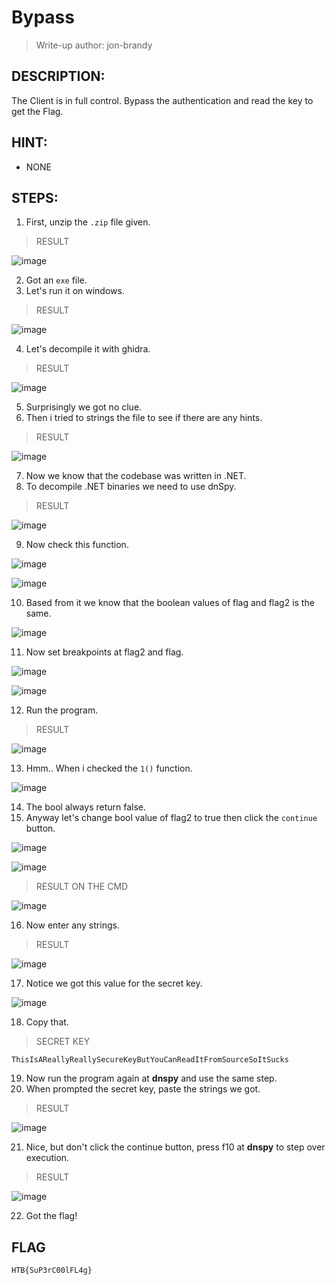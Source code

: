 # Bypass
> Write-up author: jon-brandy
## DESCRIPTION:
The Client is in full control. Bypass the authentication and read the key to get the Flag.
## HINT:
- NONE
## STEPS:
1. First, unzip the `.zip` file given.

> RESULT

![image](https://user-images.githubusercontent.com/70703371/208224177-c9cf72c6-296f-489c-abe4-4192527d99ed.png)


2. Got an `exe` file.
3. Let's run it on windows.

> RESULT

![image](https://user-images.githubusercontent.com/70703371/208224228-53c2ba05-acfb-4af9-97eb-2e8c3fa468ca.png)


4. Let's decompile it with ghidra.

> RESULT

![image](https://user-images.githubusercontent.com/70703371/208224452-d5f2d63a-abf0-4e32-9b77-2450a7b0d4b7.png)


5. Surprisingly we got no clue.
6. Then i tried to strings the file to see if there are any hints.

> RESULT

![image](https://user-images.githubusercontent.com/70703371/208224494-3115f639-5c79-4742-adf9-aa34b135fe18.png)


7. Now we know that the codebase was written in .NET.
8. To decompile .NET binaries we need to use dnSpy.

> RESULT

![image](https://user-images.githubusercontent.com/70703371/209152786-d178c14d-f037-478b-ac64-1dcf40f6b935.png)


9. Now check this function.

![image](https://user-images.githubusercontent.com/70703371/209146033-7899f12c-5760-4a2f-9162-1338e1997db9.png)


![image](https://user-images.githubusercontent.com/70703371/209146076-31a10430-0dbb-4092-9be1-3514120af42f.png)


10. Based from it we know that the boolean values of flag and flag2 is the same.

![image](https://user-images.githubusercontent.com/70703371/209150407-feb1744f-65dd-4d86-b317-efd391ed1d50.png)


11. Now set breakpoints at flag2 and flag.

![image](https://user-images.githubusercontent.com/70703371/209153013-03b0df56-b33f-44dd-8e2e-1032329284e2.png)


![image](https://user-images.githubusercontent.com/70703371/209153302-878a9699-1c1a-423a-a8cd-d9082c7b1d56.png)


12. Run the program.

> RESULT

![image](https://user-images.githubusercontent.com/70703371/209154204-2f0b4a48-8298-4b09-a5d5-bda0ba9ee7d0.png)


13. Hmm.. When i checked the `1()` function.

![image](https://user-images.githubusercontent.com/70703371/209156879-8bc2c5d9-3686-4185-b489-3c70ce5d42f0.png)


14. The bool always return false.
15. Anyway let's change bool value of flag2 to true then click the `continue` button.

![image](https://user-images.githubusercontent.com/70703371/209162824-966da772-0082-48a9-bb6b-1505480d6a05.png)

![image](https://user-images.githubusercontent.com/70703371/209162848-502d4474-8720-475d-8126-acb89d9fa593.png)


> RESULT ON THE CMD

![image](https://user-images.githubusercontent.com/70703371/209159071-39c58b94-20f6-4da1-a212-08eaa78d3dec.png)


16. Now enter any strings.

> RESULT

![image](https://user-images.githubusercontent.com/70703371/209159192-070c0eb8-3d31-4209-90d3-88a9577053a2.png)


17. Notice we got this value for the secret key.

![image](https://user-images.githubusercontent.com/70703371/209159249-0c7f47d0-43a1-47ad-bb10-284353c8c391.png)


18. Copy that.

> SECRET KEY

```
ThisIsAReallyReallySecureKeyButYouCanReadItFromSourceSoItSucks
```

19. Now run the program again at **dnspy** and use the same step.
20. When prompted the secret key, paste the strings we got.

> RESULT

![image](https://user-images.githubusercontent.com/70703371/209163165-ba24f8ff-0440-4f48-abec-4e5ea6d26566.png)


21. Nice, but don't click the continue button, press f10 at **dnspy** to step over execution.

> RESULT

![image](https://user-images.githubusercontent.com/70703371/209163431-f4cf3cc7-ea97-4428-ab0d-914da7b17fa6.png)


22. Got the flag!


## FLAG

```
HTB{SuP3rC00lFL4g}
```



